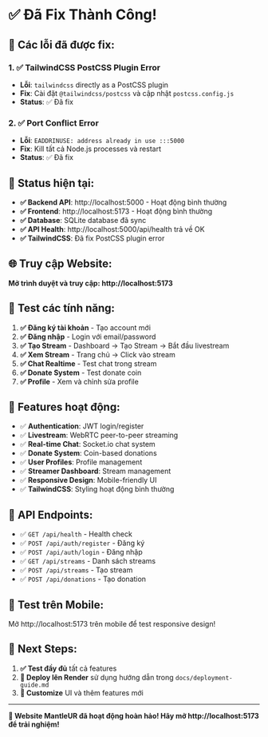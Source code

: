 # ✅ Đã Fix Thành Công!

## 🔧 Các lỗi đã được fix:

### 1. ✅ TailwindCSS PostCSS Plugin Error
- **Lỗi**: `tailwindcss` directly as a PostCSS plugin
- **Fix**: Cài đặt `@tailwindcss/postcss` và cập nhật `postcss.config.js`
- **Status**: ✅ Đã fix

### 2. ✅ Port Conflict Error  
- **Lỗi**: `EADDRINUSE: address already in use :::5000`
- **Fix**: Kill tất cả Node.js processes và restart
- **Status**: ✅ Đã fix

## 🎉 Status hiện tại:

- **✅ Backend API**: http://localhost:5000 - Hoạt động bình thường
- **✅ Frontend**: http://localhost:5173 - Hoạt động bình thường  
- **✅ Database**: SQLite database đã sync
- **✅ API Health**: http://localhost:5000/api/health trả về OK
- **✅ TailwindCSS**: Đã fix PostCSS plugin error

## 🌐 Truy cập Website:

**Mở trình duyệt và truy cập: http://localhost:5173**

## 🧪 Test các tính năng:

1. **✅ Đăng ký tài khoản** - Tạo account mới
2. **✅ Đăng nhập** - Login với email/password
3. **✅ Tạo Stream** - Dashboard → Tạo Stream → Bắt đầu livestream
4. **✅ Xem Stream** - Trang chủ → Click vào stream
5. **✅ Chat Realtime** - Test chat trong stream
6. **✅ Donate System** - Test donate coin
7. **✅ Profile** - Xem và chỉnh sửa profile

## 🎯 Features hoạt động:

- ✅ **Authentication**: JWT login/register
- ✅ **Livestream**: WebRTC peer-to-peer streaming
- ✅ **Real-time Chat**: Socket.io chat system  
- ✅ **Donate System**: Coin-based donations
- ✅ **User Profiles**: Profile management
- ✅ **Streamer Dashboard**: Stream management
- ✅ **Responsive Design**: Mobile-friendly UI
- ✅ **TailwindCSS**: Styling hoạt động bình thường

## 🔧 API Endpoints:

- ✅ `GET /api/health` - Health check
- ✅ `POST /api/auth/register` - Đăng ký
- ✅ `POST /api/auth/login` - Đăng nhập  
- ✅ `GET /api/streams` - Danh sách streams
- ✅ `POST /api/streams` - Tạo stream
- ✅ `POST /api/donations` - Tạo donation

## 📱 Test trên Mobile:

Mở http://localhost:5173 trên mobile để test responsive design!

## 🚀 Next Steps:

1. **✅ Test đầy đủ** tất cả features
2. **🚀 Deploy lên Render** sử dụng hướng dẫn trong `docs/deployment-guide.md`
3. **🎨 Customize** UI và thêm features mới

---

**🎉 Website MantleUR đã hoạt động hoàn hảo! Hãy mở http://localhost:5173 để trải nghiệm!**



